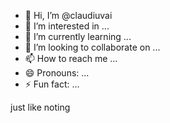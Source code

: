 - 👋 Hi, I’m @claudiuvai
- 👀 I’m interested in ...
- 🌱 I’m currently learning ...
- 💞️ I’m looking to collaborate on ...
- 📫 How to reach me ...
- 😄 Pronouns: ...
- ⚡ Fun fact: ...

<!---
claudiuvai/claudiuvai is a ✨ special ✨ repository because its `README.md` (this file) appears on your GitHub profile.
You can click the Preview link to take a look at your changes.
--->


just like noting
